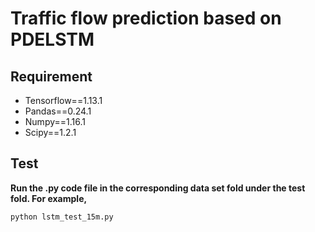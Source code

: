 # Traffic flow prediction based on PDELSTM
## Requirement
- Tensorflow==1.13.1
- Pandas==0.24.1
- Numpy==1.16.1
- Scipy==1.2.1
## Test
**Run the .py code file in the corresponding data set fold under the test fold. For example,**
```
python lstm_test_15m.py
```
